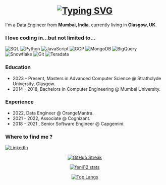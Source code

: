 <h1 align = "center">
<a href="https://git.io/typing-svg"><img src="https://readme-typing-svg.herokuapp.com?font=Fira+Code&size=75&duration=1500&pause=600&color=0CE82B&background=000000EE&center=true&vCenter=true&multiline=true&width=1920&height=384&lines=Hello+there!;My+name+is+Fenil+Patel;Data+Engineer;Welcome+to+my+yard" alt="Typing SVG" /></a>
</h1>

<p>I'm a Data Engineer from <b>Mumbai, India</b>, currently living in <b>Glasgow, UK</b>.</p>
<h3>I love coding in...but not limited to...</h3>
<p>
  <img alt="SQL" src="https://img.shields.io/badge/-SQL-336791?style=for-the-badge&logo=sql&logoColor=black" />
  <img alt="Python" src="https://img.shields.io/badge/-Python-3776AB?style=for-the-badge&logo=python&logoColor=black" />
  <img alt="JavaScript" src="https://img.shields.io/badge/-JavaScript-F7DF1E?style=for-the-badge&logo=javascript&logoColor=black" />
  <img alt="GCP" src="https://img.shields.io/badge/-GCP-4285F4?style=for-the-badge&logo=google-cloud&logoColor=black" />
  <img alt="MongoDB" src="https://img.shields.io/badge/-MongoDB-13aa52?style=for-the-badge&logo=mongodb&logoColor=black" />
  <img alt="BigQuery" src="https://img.shields.io/badge/-BigQuery-4285F4?style=for-the-badge&logo=google-cloud&logoColor=black" />
  <img alt="Snowflake" src="https://img.shields.io/badge/-Snowflake-29B3EF?style=for-the-badge&logo=snowflake&logoColor=black" />
  <img alt="Git" src="https://img.shields.io/badge/-Git-F05032?style=for-the-badge&logo=git&logoColor=black" />
  <img alt="Teradata" src="https://img.shields.io/badge/-Teradata-F58021?style=for-the-badge&logo=teradata&logoColor=black" />
</p>

### Education

- 2023 - Present, Masters in Advanced Computer Science @ Strathclyde University, Glasgow.
- 2014 - 2018, Bachelors in Computer Engineering @ Mumbai University.

### Experience

- 2022, Data Engineer @ OrangeMantra.
- 2021 - 2022, Associate @ Cognizant.
- 2018 - 2021 , Senior Software Engineer @ Capgemini.

<h3>Where to find me ?</h3>
<p>
  <a href="https://www.linkedin.com/in/fenil1212" target="_blank"><img alt="LinkedIn" src="https://img.shields.io/badge/linkedin-%230077B5.svg?&style=for-the-badge&logo=linkedin&logoColor=white" /></a> 
</p>

<sub><p align="center">
  [![GitHub Streak](http://github-readme-streak-stats.herokuapp.com?user=fenil12&theme=radical)](https://git.io/streak-stats)
</p></sub>

<sub><p align="center">
  [![fenil12 stats](https://github-readme-stats.vercel.app/api?username=fenil12&count_private=true&show_icons=true&theme=radical&hide=stars)](https://github.com/anuraghazra/github-readme-stats)
</p></sub>

<sub><p align="center">
  [![Top Langs](https://github-readme-stats.vercel.app/api/top-langs/?username=fenil12&layout=compact&theme=radical)](https://github.com/anuraghazra/github-readme-stats)
</p></sub>
